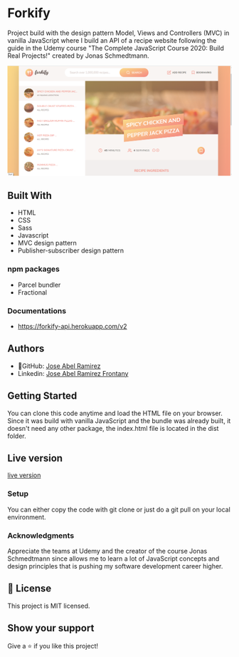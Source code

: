 # Forkify

Project build with the design pattern Model, Views and Controllers (MVC) in vanilla JavaScript where I build an API of a recipe website following the guide in the Udemy course "The Complete JavaScript Course 2020: Build Real Projects!" created by Jonas Schmedtmann.

![screenshot](/src/img/app_screenshot.png)

## Built With

- HTML
- CSS
- Sass
- Javascript
- MVC design pattern
- Publisher-subscriber design pattern

### npm packages

- Parcel bundler
- Fractional

### Documentations

- https://forkify-api.herokuapp.com/v2

## Authors

- 👤GitHub: [Jose Abel Ramirez](https://github.com/jose-Abel)
- Linkedin: [Jose Abel Ramirez Frontany](https://www.linkedin.com/in/jose-abel-ramirez-frontany-7674a842/)

## Getting Started

You can clone this code anytime and load the HTML file on your browser. Since it was build with vanilla JavaScript and the bundle was already built, it doesn't need any other package, the index.html file is located in the dist folder.

## Live version

[live version](https://forkify-joseabel.netlify.app/)

### Setup

You can either copy the code with git clone or just do a git pull on your local environment.

### Acknowledgments

Appreciate the teams at Udemy and the creator of the course Jonas Schmedtmann since allows me to learn a lot of JavaScript concepts and design principles that is pushing my software development career higher.

## 📝 License

This project is MIT licensed.

## Show your support

Give a ⭐️ if you like this project!
